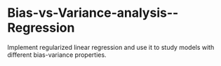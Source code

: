 # Bias-vs-Variance-analysis--Regression
Implement regularized linear regression and use it to study models with different bias-variance properties.
